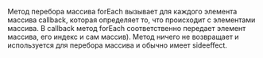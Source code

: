 Метод перебора массива forEach вызывает для каждого элемента массива сallback, которая определяет то, что происходит с элементами массива. В callback метод forEach соответственно передает элемент массива, его индекс и сам массив). 
Метод ничего не возвращает и используется для перебора массива и обычно имеет sideeffect.
